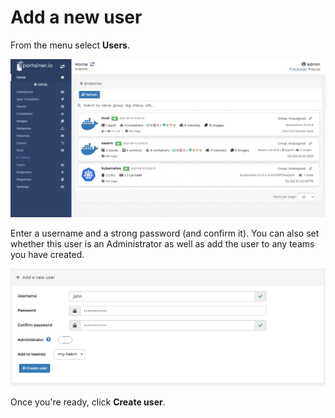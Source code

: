 # Add a new user

From the menu select **Users**. 

![](../../.gitbook/assets/users-create-1.gif)

Enter a username and a strong password \(and confirm it\). You can also set whether this user is an Administrator as well as add the user to any teams you have created. 

![](../../.gitbook/assets/users-create-2.png)

Once you're ready, click **Create user**.

